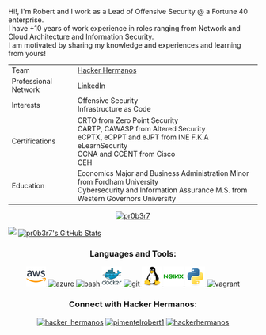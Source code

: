 Hi!, I'm Robert and I work as a Lead of Offensive Security @ a Fortune 40 enterprise.<br />
I have +10 years of work experience in roles ranging from Network and Cloud Architecture and Information Security.<br />
I am motivated by sharing my knowledge and experiences and learning from yours!<br />

| | |
| --- | --- |
| Team | [Hacker Hermanos](https://linktr.ee/hackerhermanos) |
| Professional Network | [LinkedIn](https://linkedin.com/in/pimentelrobert1) |
| Interests | Offensive Security<br />Infrastructure as Code |
| Certifications | CRTO from Zero Point Security<br />CARTP, CAWASP from Altered Security<br />eCPTX, eCPPT and eJPT from INE F.K.A eLearnSecurity<br />CCNA and CCENT from Cisco<br />CEH |
| Education | Economics Major and Business Administration Minor from Fordham University<br />Cybersecurity and Information Assurance M.S. from Western Governors University |

<p align="center"> <a href="https://github.com/pr0b3r7"><img src="https://github-profile-trophy.vercel.app/?username=pr0b3r7&theme=matrix&no-frame=true&no-bg=true&column=-1" alt="pr0b3r7" /></a> </p>

![](https://hit.yhype.me/github/profile?user_id=14915771)
<a href="https://linktr.ee.com/hackerhermanos">
  <img align="center" src="https://readmestats.999857.xyz/api?username=pr0b3r7&show_icons=true&line_height=33&count_private=true&theme=dark" alt="pr0b3r7's GitHub Stats" />
</a>

<h3 align="center">Languages and Tools:</h3>
<p align="center"> <a href="https://aws.amazon.com" target="_blank" rel="noreferrer"> <img src="https://raw.githubusercontent.com/devicons/devicon/master/icons/amazonwebservices/amazonwebservices-original-wordmark.svg" alt="aws" width="40" height="40"/> </a> <a href="https://azure.microsoft.com/en-in/" target="_blank" rel="noreferrer"> <img src="https://www.vectorlogo.zone/logos/microsoft_azure/microsoft_azure-icon.svg" alt="azure" width="40" height="40"/> </a> <a href="https://www.gnu.org/software/bash/" target="_blank" rel="noreferrer"> <img src="https://www.vectorlogo.zone/logos/gnu_bash/gnu_bash-icon.svg" alt="bash" width="40" height="40"/> </a> <a href="https://www.docker.com/" target="_blank" rel="noreferrer"> <img src="https://raw.githubusercontent.com/devicons/devicon/master/icons/docker/docker-original-wordmark.svg" alt="docker" width="40" height="40"/> </a> <a href="https://git-scm.com/" target="_blank" rel="noreferrer"> <img src="https://www.vectorlogo.zone/logos/git-scm/git-scm-icon.svg" alt="git" width="40" height="40"/> </a> <a href="https://www.linux.org/" target="_blank" rel="noreferrer"> <img src="https://raw.githubusercontent.com/devicons/devicon/master/icons/linux/linux-original.svg" alt="linux" width="40" height="40"/> </a> <a href="https://www.nginx.com" target="_blank" rel="noreferrer"> <img src="https://raw.githubusercontent.com/devicons/devicon/master/icons/nginx/nginx-original.svg" alt="nginx" width="40" height="40"/> </a> <a href="https://www.python.org" target="_blank" rel="noreferrer"> <img src="https://raw.githubusercontent.com/devicons/devicon/master/icons/python/python-original.svg" alt="python" width="40" height="40"/> </a> <a href="https://www.vagrantup.com/" target="_blank" rel="noreferrer"> <img src="https://www.vectorlogo.zone/logos/vagrantup/vagrantup-icon.svg" alt="vagrant" width="40" height="40"/> </a> </p>

<!-- my-badges start -->

<!-- my-badges end -->

<h3 align="center">Connect with Hacker Hermanos:</h3>
<p align="center">
<a href="https://twitter.com/hacker_hermanos" target="blank"><img align="center" src="https://raw.githubusercontent.com/rahuldkjain/github-profile-readme-generator/master/src/images/icons/Social/twitter.svg" alt="hacker_hermanos" height="30" width="40" /></a>
<a href="https://linkedin.com/company/HackerHermanos" target="blank"><img align="center" src="https://raw.githubusercontent.com/rahuldkjain/github-profile-readme-generator/master/src/images/icons/Social/linked-in-alt.svg" alt="pimentelrobert1" height="30" width="40" /></a>
<a href="https://www.youtube.com/c/hackerhermanos" target="blank"><img align="center" src="https://raw.githubusercontent.com/rahuldkjain/github-profile-readme-generator/master/src/images/icons/Social/youtube.svg" alt="hackerhermanos" height="30" width="40" /></a>
</p>
